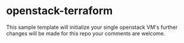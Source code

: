 # openstack-terraform
This sample template will initialize your single openstack VM's 
further changes will be made for this repo
your comments are welcome.
